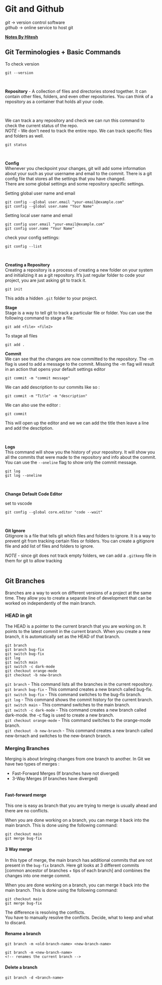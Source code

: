 # Git and Github

*git* -> version control software  
*github* -> online service to host git  

[**Notes By Hitesh**]("https://docs.chaicode.com/youtube/chai-aur-git/welcome/")

## Git Terminologies + Basic Commands

To check version
```
git --version
```  
<br />

**Repository** - A collection of files and directories stored together. It can contain other files, folders, and even other repositories. You can think of a repository as a container that holds all your code.   
   
<br>

We can track a any repository and check we can run this command to check the current status of the repo.  
*NOTE* - We don't need to track the entire repo. We can track specific files and folders as well. 

```
git status
```
<br />

**Config**  
Whenever you checkpoint your changes, git will add some information about your such as your username and email to the commit. There is a git config file that stores all the settings that you have changed.  
There are some global settings and some repository specific settings.

Setting global user name and email

```
git config --global user.email "your-email@example.com"
git config --global user.name "Your Name"
```  
  
Setting local user name and email

```
git config user.email "your-email@example.com"
git config user.name "Your Name"
```

check your config settings:
```
git config --list
```
<br>

**Creating a Repository**  
Creating a repository is a process of creating a new folder on your system and initializing it as a git repository. It’s just regular folder to code your project, you are just asking git to track it.

```
git init
```
This adds a hidden `.git` folder to your project.


**Stage**  
Stage is a way to tell git to track a particular file or folder. You can use the following command to stage a file:

```
git add <file> <file2>
```

To stage all files
```
git add .
```

**Commit**  
We can see that the changes are now committed to the repository. The -m flag is used to add a message to the commit. Missing the -m flag will result in an action that opens your default settings editor
```
git commit -m "commit message"
```

We can add description to our commits like so : 

```
git commit -m "Title" -m "description"
```

We can also use the editor :
```
git commit
```
This will open up the editor and we we can add the title then leave a line and add the desctiption.

<br>

**Logs**  
This command will show you the history of your repository. It will show you all the commits that were made to the repository and info about the commit. You can use the `--oneline` flag to show only the commit message.
```
git log
git log --oneline
```
<br>

**Change Default Code Editor**

set to vscode
```
git config --global core.editor "code --wait"
```
<br>

**Git Ignore**  
Gitignore is a file that tells git which files and folders to ignore. It is a way to prevent git from tracking certain files or folders. You can create a gitignore file and add list of files and folders to ignore.


*NOTE* - since git does not track empty folders, we can add a `.gitkeep` file in them for git to allow tracking  
<br>

## Git Branches  
Branches are a way to work on different versions of a project at the same time. They allow you to create a separate line of development that can be worked on independently of the main branch. 

### HEAD in git  
The HEAD is a pointer to the current branch that you are working on. It points to the latest commit in the current branch. When you create a new branch, it is automatically set as the HEAD of that branch.

```
git branch
git branch bug-fix
git switch bug-fix
git log
git switch main
git switch -c dark-mode
git checkout orange-mode
git checkout -b new-branch
```

`git branch` - This command lists all the branches in the current repository.  
`git branch bug-fix` - This command creates a new branch called bug-fix.  
`git switch bug-fix` - This command switches to the bug-fix branch.  
`git log` - This command shows the commit history for the current branch.  
`git switch main` - This command switches to the main branch.  
`git switch -c dark-mode` - This command creates a new branch called dark-mode. the -c flag is used to create a new branch.  
`git checkout orange-mode` - This command switches to the orange-mode branch.  
`git checkout -b new-branch` - This command creates a new branch called new-brnach and switches to the new-branch branch.  


### Merging Branches
Merging is about bringing changes from one branch to another.
In Git we have two types of merges :  
   * Fast-Forward Merges (If branches have not diverged)
   * 3-Way Merges (if branches have diverged) 
<br><br>

#### Fast-forward merge
This one is easy as branch that you are trying to merge is usually ahead and there are no conflicts.

When you are done working on a branch, you can merge it back into the main branch. This is done using the following command:

```
git checkout main
git merge bug-fix
```

#### 3 Way merge  
In this type of merge, the main branch has additional commits that are not present in the `bug-fix` branch. Here git looks at 3 different commits [common ancestor of branches + tips of each branch] and combines the changes into one merge commit.

When you are done working on a branch, you can merge it back into the main branch. This is done using the following command:
```
git checkout main
git merge bug-fix
```
The difference is resolving the conflicts.  
You have to manually resolve the conflicts. Decide, what to keep and what to discard.


#### Rename a branch
```
git branch -m <old-branch-name> <new-branch-name>

git branch -m <new-branch-name>  
<!-- renames the current branch -->
```


#### Delete a branch
```
git branch -d <branch-name>
```

<!-- some basic linus commands -->